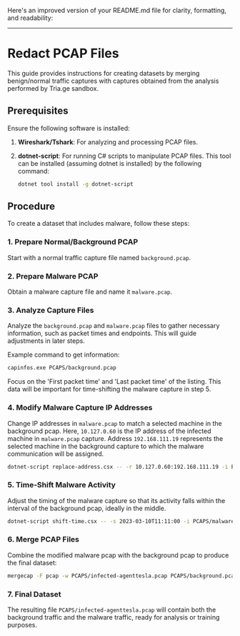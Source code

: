 Here's an improved version of your README.md file for clarity, formatting, and readability:

---

# Redact PCAP Files

This guide provides instructions for creating datasets by merging benign/normal traffic captures with captures obtained from the analysis performed by Tria.ge sandbox.

## Prerequisites

Ensure the following software is installed:

1. **Wireshark/Tshark**: For analyzing and processing PCAP files.
   
2. **dotnet-script**: For running C# scripts to manipulate PCAP files. This tool can be installed (assuming dotnet is installed) by the following command:

   ```bash
   dotnet tool install -g dotnet-script
   ```

## Procedure

To create a dataset that includes malware, follow these steps:

### 1. Prepare Normal/Background PCAP

   Start with a normal traffic capture file named `background.pcap`.

### 2. Prepare Malware PCAP

   Obtain a malware capture file and name it `malware.pcap`.

### 3. Analyze Capture Files

   Analyze the `background.pcap` and `malware.pcap` files to gather necessary information, such as packet times and endpoints. This will guide adjustments in later steps.

   Example command to get information:

   ```bash
   capinfos.exe PCAPS/background.pcap
   ```

   Focus on the 'First packet time' and 'Last packet time' of the listing. This data will be important for time-shifting the malware capture in step 5.

### 4. Modify Malware Capture IP Addresses

   Change IP addresses in `malware.pcap` to match a selected machine in the background pcap. Here, `10.127.0.60` is the IP address of the infected machine 
   in `malware.pcap` capture. Address `192.168.111.19` represents the selected machine in the background capture to which the malware communication will be assigned. 

   ```bash
   dotnet-script replace-address.csx -- -r 10.127.0.60:192.168.111.19 -i PCAPS/malware.pcap -o PCAPS/malware.1.pcap
   ```

### 5. Time-Shift Malware Activity

   Adjust the timing of the malware capture so that its activity falls within the interval of the background pcap, ideally in the middle.

   ```bash
   dotnet-script shift-time.csx -- -s 2023-03-10T11:11:00 -i PCAPS/malware.1.pcap -o PCAPS/malware.2.pcap
   ```

### 6. Merge PCAP Files

   Combine the modified malware pcap with the background pcap to produce the final dataset:

   ```bash
   mergecap -F pcap -w PCAPS/infected-agenttesla.pcap PCAPS/background.pcap PCAPS/malware.2.pcap
   ```

### 7. Final Dataset

   The resulting file `PCAPS/infected-agenttesla.pcap` will contain both the background traffic and the malware traffic, ready for analysis or training purposes.
